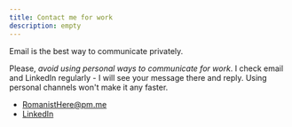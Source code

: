 ```yaml
---
title: Contact me for work
description: empty
---
```


Email is the best way to communicate privately.

Please, _avoid using personal ways to communicate for work_. I check email and LinkedIn regularly - I will see your message there and reply. Using personal channels won't make it any faster.

- [RomanistHere@pm.me](mailto:romanisthere@pm.me)
- [LinkedIn](https://www.linkedin.com/in/romanist/)